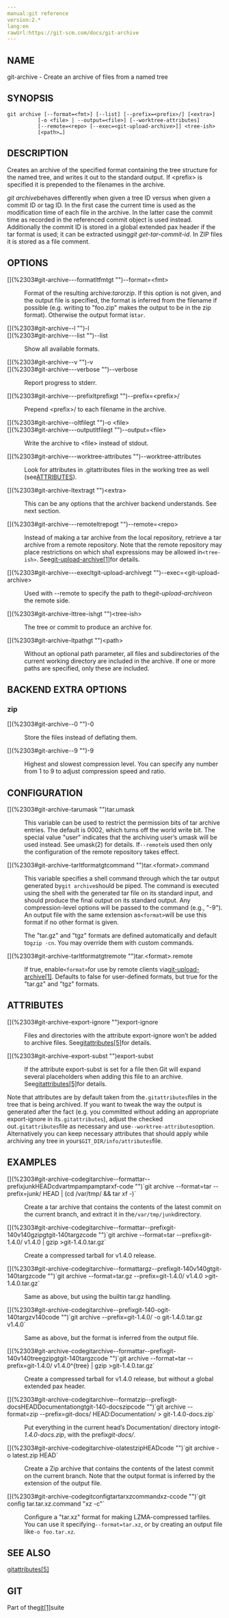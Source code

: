 ```yaml
---
manual:git reference
version:2.*
lang:en
rawUrl:https://git-scm.com/docs/git-archive
---
```



## [](%2303#_name "")NAME<a name="_name"></a>


git-archive - Create an archive of files from a named tree





## [](%2303#_synopsis "")SYNOPSIS<a name="_synopsis"></a>

```
git archive [--format=<fmt>] [--list] [--prefix=<prefix>/] [<extra>]
	      [-o <file> | --output=<file>] [--worktree-attributes]
	      [--remote=<repo> [--exec=<git-upload-archive>]] <tree-ish>
	      [<path>…​]
```




## [](%2303#_description "")DESCRIPTION<a name="_description"></a>


Creates an archive of the specified format containing the tree structure for the named tree, and writes it out to the standard output. If &lt;prefix&gt; is specified it is prepended to the filenames in the archive.




<em>git archive</em>behaves differently when given a tree ID versus when given a commit ID or tag ID. In the first case the current time is used as the modification time of each file in the archive. In the latter case the commit time as recorded in the referenced commit object is used instead. Additionally the commit ID is stored in a global extended pax header if the tar format is used; it can be extracted using<em>git get-tar-commit-id</em>. In ZIP files it is stored as a file comment.





## [](%2303#_options "")OPTIONS<a name="_options"></a>
<dl><dt id='git-archive---formatltfmtgt'>[](%2303#git-archive---formatltfmtgt "")--format=&lt;fmt&gt;</dt><dd>

Format of the resulting archive:<em>tar</em>or<em>zip</em>. If this option is not given, and the output file is specified, the format is inferred from the filename if possible (e.g. writing to &quot;foo.zip&quot; makes the output to be in the zip format). Otherwise the output format is`tar`.

</dd><dt id='git-archive--l'>[](%2303#git-archive--l "")-l</dt><dt id='git-archive---list'>[](%2303#git-archive---list "")--list</dt><dd>

Show all available formats.

</dd><dt id='git-archive--v'>[](%2303#git-archive--v "")-v</dt><dt id='git-archive---verbose'>[](%2303#git-archive---verbose "")--verbose</dt><dd>

Report progress to stderr.

</dd><dt id='git-archive---prefixltprefixgt'>[](%2303#git-archive---prefixltprefixgt "")--prefix=&lt;prefix&gt;/</dt><dd>

Prepend &lt;prefix&gt;/ to each filename in the archive.

</dd><dt id='git-archive--oltfilegt'>[](%2303#git-archive--oltfilegt "")-o &lt;file&gt;</dt><dt id='git-archive---outputltfilegt'>[](%2303#git-archive---outputltfilegt "")--output=&lt;file&gt;</dt><dd>

Write the archive to &lt;file&gt; instead of stdout.

</dd><dt id='git-archive---worktree-attributes'>[](%2303#git-archive---worktree-attributes "")--worktree-attributes</dt><dd>

Look for attributes in .gitattributes files in the working tree as well (see[ATTRIBUTES](%2303#ATTRIBUTES "")).

</dd><dt id='git-archive-ltextragt'>[](%2303#git-archive-ltextragt "")&lt;extra&gt;</dt><dd>

This can be any options that the archiver backend understands. See next section.

</dd><dt id='git-archive---remoteltrepogt'>[](%2303#git-archive---remoteltrepogt "")--remote=&lt;repo&gt;</dt><dd>

Instead of making a tar archive from the local repository, retrieve a tar archive from a remote repository. Note that the remote repository may place restrictions on which sha1 expressions may be allowed in`<tree-ish>`. See[git-upload-archive[1]](%5438  "")for details.

</dd><dt id='git-archive---execltgit-upload-archivegt'>[](%2303#git-archive---execltgit-upload-archivegt "")--exec=&lt;git-upload-archive&gt;</dt><dd>

Used with --remote to specify the path to the<em>git-upload-archive</em>on the remote side.

</dd><dt id='git-archive-lttree-ishgt'>[](%2303#git-archive-lttree-ishgt "")&lt;tree-ish&gt;</dt><dd>

The tree or commit to produce an archive for.

</dd><dt id='git-archive-ltpathgt'>[](%2303#git-archive-ltpathgt "")&lt;path&gt;</dt><dd>

Without an optional path parameter, all files and subdirectories of the current working directory are included in the archive. If one or more paths are specified, only these are included.

</dd></dl>



## [](%2303#_backend_extra_options "")BACKEND EXTRA OPTIONS<a name="_backend_extra_options"></a>

### [](%2303#_zip "")zip<a name="_zip"></a>
<dl><dt id='git-archive--0'>[](%2303#git-archive--0 "")-0</dt><dd>

Store the files instead of deflating them.

</dd><dt id='git-archive--9'>[](%2303#git-archive--9 "")-9</dt><dd>

Highest and slowest compression level. You can specify any number from 1 to 9 to adjust compression speed and ratio.

</dd></dl>




## [](%2303#_configuration "")CONFIGURATION<a name="_configuration"></a>
<dl><dt id='git-archive-tarumask'>[](%2303#git-archive-tarumask "")tar.umask</dt><dd>

This variable can be used to restrict the permission bits of tar archive entries. The default is 0002, which turns off the world write bit. The special value &quot;user&quot; indicates that the archiving user’s umask will be used instead. See umask(2) for details. If`--remote`is used then only the configuration of the remote repository takes effect.

</dd><dt id='git-archive-tarltformatgtcommand'>[](%2303#git-archive-tarltformatgtcommand "")tar.&lt;format&gt;.command</dt><dd>

This variable specifies a shell command through which the tar output generated by`git archive`should be piped. The command is executed using the shell with the generated tar file on its standard input, and should produce the final output on its standard output. Any compression-level options will be passed to the command (e.g., &quot;-9&quot;). An output file with the same extension as`<format>`will be use this format if no other format is given.



The &quot;tar.gz&quot; and &quot;tgz&quot; formats are defined automatically and default to`gzip -cn`. You may override them with custom commands.


</dd><dt id='git-archive-tarltformatgtremote'>[](%2303#git-archive-tarltformatgtremote "")tar.&lt;format&gt;.remote</dt><dd>

If true, enable`<format>`for use by remote clients via[git-upload-archive[1]](%5438  ""). Defaults to false for user-defined formats, but true for the &quot;tar.gz&quot; and &quot;tgz&quot; formats.

</dd></dl>



## [](%2303#ATTRIBUTES "")ATTRIBUTES<a name="ATTRIBUTES"></a>
<dl><dt id='git-archive-export-ignore'>[](%2303#git-archive-export-ignore "")export-ignore</dt><dd>

Files and directories with the attribute export-ignore won’t be added to archive files. See[gitattributes[5]](%2283  "")for details.

</dd><dt id='git-archive-export-subst'>[](%2303#git-archive-export-subst "")export-subst</dt><dd>

If the attribute export-subst is set for a file then Git will expand several placeholders when adding this file to an archive. See[gitattributes[5]](%2283  "")for details.

</dd></dl>


Note that attributes are by default taken from the`.gitattributes`files in the tree that is being archived. If you want to tweak the way the output is generated after the fact (e.g. you committed without adding an appropriate export-ignore in its`.gitattributes`), adjust the checked out`.gitattributes`file as necessary and use`--worktree-attributes`option. Alternatively you can keep necessary attributes that should apply while archiving any tree in your`$GIT_DIR/info/attributes`file.





## [](%2303#_examples "")EXAMPLES<a name="_examples"></a>
<dl><dt id='git-archive-codegitarchive--formattar--prefixjunkHEADcdvartmpampamptarxf-code'>[](%2303#git-archive-codegitarchive--formattar--prefixjunkHEADcdvartmpampamptarxf-code "")`git archive --format=tar --prefix=junk/ HEAD | (cd /var/tmp/ && tar xf -)`</dt><dd>

Create a tar archive that contains the contents of the latest commit on the current branch, and extract it in the`/var/tmp/junk`directory.

</dd><dt id='git-archive-codegitarchive--formattar--prefixgit-140v140gzipgtgit-140targzcode'>[](%2303#git-archive-codegitarchive--formattar--prefixgit-140v140gzipgtgit-140targzcode "")`git archive --format=tar --prefix=git-1.4.0/ v1.4.0 | gzip >git-1.4.0.tar.gz`</dt><dd>

Create a compressed tarball for v1.4.0 release.

</dd><dt id='git-archive-codegitarchive--formattargz--prefixgit-140v140gtgit-140targzcode'>[](%2303#git-archive-codegitarchive--formattargz--prefixgit-140v140gtgit-140targzcode "")`git archive --format=tar.gz --prefix=git-1.4.0/ v1.4.0 >git-1.4.0.tar.gz`</dt><dd>

Same as above, but using the builtin tar.gz handling.

</dd><dt id='git-archive-codegitarchive--prefixgit-140-ogit-140targzv140code'>[](%2303#git-archive-codegitarchive--prefixgit-140-ogit-140targzv140code "")`git archive --prefix=git-1.4.0/ -o git-1.4.0.tar.gz v1.4.0`</dt><dd>

Same as above, but the format is inferred from the output file.

</dd><dt id='git-archive-codegitarchive--formattar--prefixgit-140v140treegzipgtgit-140targzcode'>[](%2303#git-archive-codegitarchive--formattar--prefixgit-140v140treegzipgtgit-140targzcode "")`git archive --format=tar --prefix=git-1.4.0/ v1.4.0^{tree} | gzip >git-1.4.0.tar.gz`</dt><dd>

Create a compressed tarball for v1.4.0 release, but without a global extended pax header.

</dd><dt id='git-archive-codegitarchive--formatzip--prefixgit-docsHEADDocumentationgtgit-140-docszipcode'>[](%2303#git-archive-codegitarchive--formatzip--prefixgit-docsHEADDocumentationgtgit-140-docszipcode "")`git archive --format=zip --prefix=git-docs/ HEAD:Documentation/ > git-1.4.0-docs.zip`</dt><dd>

Put everything in the current head’s Documentation/ directory into<em>git-1.4.0-docs.zip</em>, with the prefix<em>git-docs/</em>.

</dd><dt id='git-archive-codegitarchive-olatestzipHEADcode'>[](%2303#git-archive-codegitarchive-olatestzipHEADcode "")`git archive -o latest.zip HEAD`</dt><dd>

Create a Zip archive that contains the contents of the latest commit on the current branch. Note that the output format is inferred by the extension of the output file.

</dd><dt id='git-archive-codegitconfigtartarxzcommandxz-ccode'>[](%2303#git-archive-codegitconfigtartarxzcommandxz-ccode "")`git config tar.tar.xz.command "xz -c"`</dt><dd>

Configure a &quot;tar.xz&quot; format for making LZMA-compressed tarfiles. You can use it specifying`--format=tar.xz`, or by creating an output file like`-o foo.tar.xz`.

</dd></dl>



## [](%2303#_see_also "")SEE ALSO<a name="_see_also"></a>


[gitattributes[5]](%2283  "")





## [](%2303#_git "")GIT<a name="_git"></a>


Part of the[git[1]](%2248  "")suite





